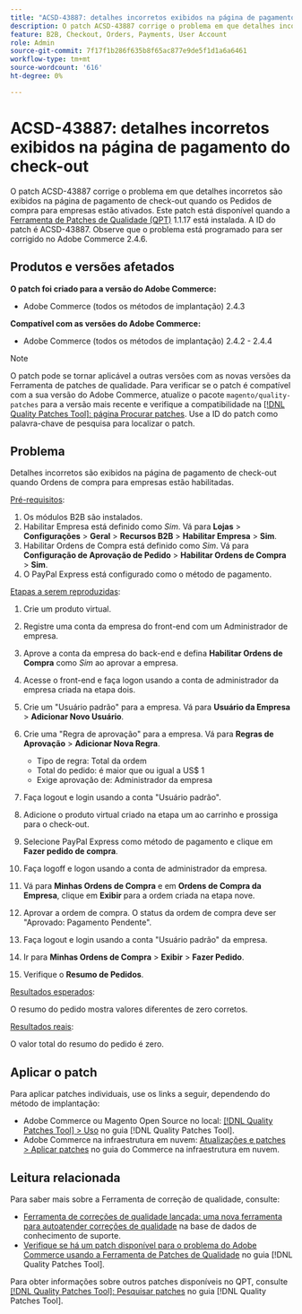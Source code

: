```yaml
---
title: "ACSD-43887: detalhes incorretos exibidos na página de pagamento do check-out"
description: O patch ACSD-43887 corrige o problema em que detalhes incorretos são exibidos na página de pagamento de check-out quando os Pedidos de compra para empresas estão ativados. Este patch está disponível quando a [Ferramenta de correções de qualidade (QPT)](https://experienceleague.adobe.com/en/docs/commerce-knowledge-base/kb/announcements/commerce-announcements/magento-quality-patches-released-new-tool-to-self-serve-quality-patches) 1.1.17 está instalada. A ID do patch é ACSD-43887. Observe que o problema está programado para ser corrigido no Adobe Commerce 2.4.6.
feature: B2B, Checkout, Orders, Payments, User Account
role: Admin
source-git-commit: 7f17f1b286f635b8f65ac877e9de5f1d1a6a6461
workflow-type: tm+mt
source-wordcount: '616'
ht-degree: 0%

---
```


# ACSD-43887: detalhes incorretos exibidos na página de pagamento do check-out

O patch ACSD-43887 corrige o problema em que detalhes incorretos são exibidos na página de pagamento de check-out quando os Pedidos de compra para empresas estão ativados. Este patch está disponível quando a [Ferramenta de Patches de Qualidade (QPT)](https://experienceleague.adobe.com/en/docs/commerce-knowledge-base/kb/announcements/commerce-announcements/magento-quality-patches-released-new-tool-to-self-serve-quality-patches) 1.1.17 está instalada. A ID do patch é ACSD-43887. Observe que o problema está programado para ser corrigido no Adobe Commerce 2.4.6.

## Produtos e versões afetados

**O patch foi criado para a versão do Adobe Commerce:**

* Adobe Commerce (todos os métodos de implantação) 2.4.3

**Compatível com as versões do Adobe Commerce:**

* Adobe Commerce (todos os métodos de implantação) 2.4.2 - 2.4.4

>[!NOTE]
>
>O patch pode se tornar aplicável a outras versões com as novas versões da Ferramenta de patches de qualidade. Para verificar se o patch é compatível com a sua versão do Adobe Commerce, atualize o pacote `magento/quality-patches` para a versão mais recente e verifique a compatibilidade na [[!DNL Quality Patches Tool]: página Procurar patches](https://experienceleague.adobe.com/en/docs/commerce-knowledge-base/kb/announcements/commerce-announcements/magento-quality-patches-released-new-tool-to-self-serve-quality-patches). Use a ID do patch como palavra-chave de pesquisa para localizar o patch.

## Problema

Detalhes incorretos são exibidos na página de pagamento de check-out quando Ordens de compra para empresas estão habilitadas.

<u>Pré-requisitos</u>:

1. Os módulos B2B são instalados.
1. Habilitar Empresa está definido como _Sim_. Vá para **Lojas** > **Configurações** > **Geral** > **Recursos B2B** > **Habilitar Empresa** > **Sim**.
1. Habilitar Ordens de Compra está definido como _Sim_. Vá para **Configuração de Aprovação de Pedido** > **Habilitar Ordens de Compra** > **Sim**.
1. O PayPal Express está configurado como o método de pagamento.

<u>Etapas a serem reproduzidas</u>:

1. Crie um produto virtual.
1. Registre uma conta da empresa do front-end com um Administrador de empresa.
1. Aprove a conta da empresa do back-end e defina **Habilitar Ordens de Compra** como _Sim_ ao aprovar a empresa.
1. Acesse o front-end e faça logon usando a conta de administrador da empresa criada na etapa dois.
1. Crie um &quot;Usuário padrão&quot; para a empresa. Vá para **Usuário da Empresa** > **Adicionar Novo Usuário**.
1. Crie uma &quot;Regra de aprovação&quot; para a empresa. Vá para **Regras de Aprovação** > **Adicionar Nova Regra**.

   * Tipo de regra: Total da ordem
   * Total do pedido: é maior que ou igual a US$ 1
   * Exige aprovação de: Administrador da empresa

1. Faça logout e login usando a conta &quot;Usuário padrão&quot;.
1. Adicione o produto virtual criado na etapa um ao carrinho e prossiga para o check-out.
1. Selecione PayPal Express como método de pagamento e clique em **Fazer pedido de compra**.
1. Faça logoff e logon usando a conta de administrador da empresa.
1. Vá para **Minhas Ordens de Compra** e em **Ordens de Compra da Empresa**, clique em **Exibir** para a ordem criada na etapa nove.
1. Aprovar a ordem de compra. O status da ordem de compra deve ser &quot;Aprovado: Pagamento Pendente&quot;.
1. Faça logout e login usando a conta &quot;Usuário padrão&quot; da empresa.
1. Ir para **Minhas Ordens de Compra** > **Exibir** > **Fazer Pedido**.
1. Verifique o **Resumo de Pedidos**.

<u>Resultados esperados</u>:

O resumo do pedido mostra valores diferentes de zero corretos.

<u>Resultados reais</u>:

O valor total do resumo do pedido é zero.

## Aplicar o patch

Para aplicar patches individuais, use os links a seguir, dependendo do método de implantação:

* Adobe Commerce ou Magento Open Source no local: [[!DNL Quality Patches Tool] > Uso](/help/tools/quality-patches-tool/usage.md) no guia [!DNL Quality Patches Tool].
* Adobe Commerce na infraestrutura em nuvem: [Atualizações e patches > Aplicar patches](https://experienceleague.adobe.com/docs/commerce-cloud-service/user-guide/develop/upgrade/apply-patches.html) no guia do Commerce na infraestrutura em nuvem.

## Leitura relacionada

Para saber mais sobre a Ferramenta de correção de qualidade, consulte:

* [Ferramenta de correções de qualidade lançada: uma nova ferramenta para autoatender correções de qualidade](https://experienceleague.adobe.com/en/docs/commerce-knowledge-base/kb/announcements/commerce-announcements/magento-quality-patches-released-new-tool-to-self-serve-quality-patches) na base de dados de conhecimento de suporte.
* [Verifique se há um patch disponível para o problema do Adobe Commerce usando a Ferramenta de Patches de Qualidade](/help/tools/quality-patches-tool/patches-available-in-qpt/check-patch-for-magento-issue-with-magento-quality-patches.md) no guia [!DNL Quality Patches Tool].

Para obter informações sobre outros patches disponíveis no QPT, consulte [[!DNL Quality Patches Tool]: Pesquisar patches](https://experienceleague.adobe.com/tools/commerce-quality-patches/index.html) no guia [!DNL Quality Patches Tool].
